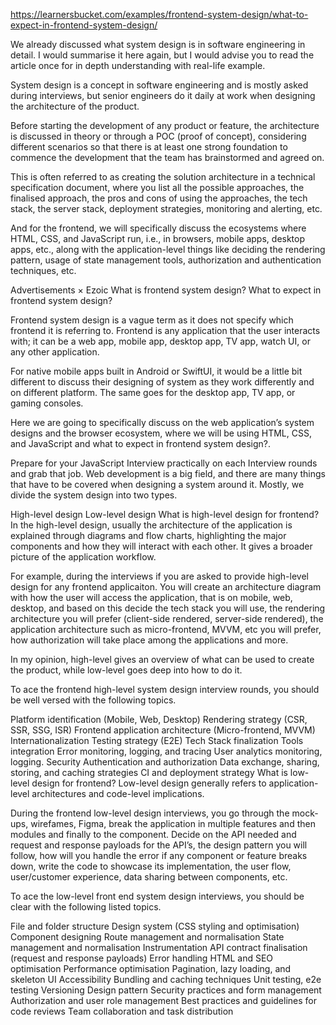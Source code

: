 
https://learnersbucket.com/examples/frontend-system-design/what-to-expect-in-frontend-system-design/

We already discussed what system design is in software engineering in detail. I would summarise it here again, but I would advise you to read the article once for in depth understanding with real-life example.

System design is a concept in software engineering and is mostly asked during interviews, but senior engineers do it daily at work when designing the architecture of the product.

Before starting the development of any product or feature, the architecture is discussed in theory or through a POC (proof of concept), considering different scenarios so that there is at least one strong foundation to commence the development that the team has brainstormed and agreed on.

This is often referred to as creating the solution architecture in a technical specification document, where you list all the possible approaches, the finalised approach, the pros and cons of using the approaches, the tech stack, the server stack, deployment strategies, monitoring and alerting, etc.

And for the frontend, we will specifically discuss the ecosystems where HTML, CSS, and JavaScript run, i.e., in browsers, mobile apps, desktop apps, etc., along with the application-level things like deciding the rendering pattern, usage of state management tools, authorization and authentication techniques, etc.

Advertisements
×
Ezoic
What is frontend system design?
What to expect in frontend system design?

Frontend system design is a vague term as it does not specify which frontend it is referring to. Frontend is any application that the user interacts with; it can be a web app, mobile app, desktop app, TV app, watch UI, or any other application.

For native mobile apps built in Android or SwiftUI, it would be a little bit different to discuss their designing of system as they work differently and on different platform. The same goes for the desktop app, TV app, or gaming consoles.

Here we are going to specifically discuss on the web application’s system designs and the browser ecosystem, where we will be using HTML, CSS, and JavaScript and what to expect in frontend system design?.

Prepare for your JavaScript Interview practically on each Interview rounds and grab that job.
Web development is a big field, and there are many things that have to be covered when designing a system around it. Mostly, we divide the system design into two types.

High-level design
Low-level design
What is high-level design for frontend?
In the high-level design, usually the architecture of the application is explained through diagrams and flow charts, highlighting the major components and how they will interact with each other. It gives a broader picture of the application workflow.

For example, during the interviews if you are asked to provide high-level design for any frontend applicaiton. You will create an architecture diagram with how the user will access the application, that is on mobile, web, desktop, and based on this decide the tech stack you will use, the rendering architecture you will prefer (client-side rendered, server-side rendered), the application architecture such as micro-frontend, MVVM, etc you will prefer, how authorization will take place among the applications and more.

In my opinion, high-level gives an overview of what can be used to create the product, while low-level goes deep into how to do it.

To ace the frontend high-level system design interview rounds, you should be well versed with the following topics.

Platform identification (Mobile, Web, Desktop)
Rendering strategy (CSR, SSR, SSG, ISR)
Frontend application architecture (Micro-frontend, MVVM)
Internationalization
Testing strategy (E2E)
Tech Stack finalization
Tools integration
Error monitoring, logging, and tracing
User analytics monitoring, logging.
Security
Authentication and authorization
Data exchange, sharing, storing, and caching strategies
CI and deployment strategy
What is low-level design for frontend?
Low-level design generally refers to application-level architectures and code-level implications.

During the frontend low-level design interviews, you go through the mock-ups, wirefames, Figma, break the application in multiple features and then modules and finally to the component. Decide on the API needed and request and response payloads for the API’s, the design pattern you will follow, how will you handle the error if any component or feature breaks down, write the code to showcase its implementation, the user flow, user/customer experience, data sharing between components, etc.

To ace the low-level front end system design interviews, you should be clear with the following listed topics.

File and folder structure
Design system (CSS styling and optimisation)
Component designing
Route management and normalisation
State management and normalisation
Instrumentation
API contract finalisation (request and response payloads)
Error handling
HTML and SEO optimisation
Performance optimisation
Pagination, lazy loading, and skeleton UI
Accessibility
Bundling and caching techniques
Unit testing, e2e testing
Versioning
Design pattern
Security practices and form management
Authorization and user role management
Best practices and guidelines for code reviews
Team collaboration and task distribution